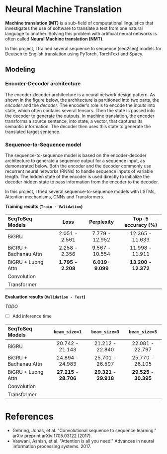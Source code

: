 # Neural Machine Translation

**Machine translation (MT)** is a sub-field of computational linguistics that investigates the use of software to translate a text from one natural language to another. Solving this problem with artificial neural networks is often called **Neural Machine translation (NMT)**.

In this project, I trained several sequence to sequence (seq2seq) models for Deutsch to English translation using PyTorch, TorchText and Spacy.

## Modeling

### Encoder-Decoder architecture

The encoder-decoder architecture is a neural network design pattern. As shown in the figure below, the architecture is partitioned into two parts, the *encoder* and the *decoder*. The encoder's role is to encode the inputs into state, which often contains several tensors. Then the state is passed into the decoder to generate the outputs. In machine translation, the encoder transforms a source sentence, into state, a vector, that captures its semantic information. The decoder then uses this state to generate the translated target sentence.

### Sequence-to-Sequence model

The sequence-to-sequence model is based on the encoder-decoder architecture to generate a sequence output for a sequence input, as demonstrated below. Both the encoder and the decoder commonly use recurrent neural networks (RNNs) to handle sequence inputs of variable length. The hidden state of the encoder is used directly to initialize the decoder hidden state to pass information from the encoder to the decoder.

In this project, I tried several sequence-to-sequence models with LSTMs, Attention mechanisms, CNNs and Transformers.

**Training results (`Train - Validation`)**

| SeqToSeq Models       | Loss                   | Perplexity             | Top-5 accuracy (%)         |
|:----------------------|:----------------------:|:----------------------:|:--------------------------:|
| BiGRU                 | 2.051 - 2.561          | 7.779 - 12.952         | 12.365 - 11.633            |
| BiGRU + Badhanau Attn | 2.258 - 2.356          | 9.567 - 10.554         | 11.998 - 11.911            |
| BiGRU + Luong Attn    | **1.795 - 2.208**      | **6.019- 9.099**       | **13.200 - 12.372**        |
| Convolution           |                        |                        |                            |
| Transformer           |                        |                        |                            |

**Evaluation results (`Validation - Test`)**

*TODO*

- [ ] Add inference time

| SeqToSeq Models       | `beam_size=1`       | `beam_size=3`       | `beam_size=5`       |
|:----------------------|:-------------------:|:-------------------:|:-------------------:|
| BiGRU                 | 20.742 - 21.143     | 21.212 - 22.840     | 22.081 - 22.797     |
| BiGRU + Badhanau Attn | 24.894 - 24.983     | 25.701 - 26.597     | 25.770 - 26.105     |
| BiGRU + Luong Attn    | **27.215 - 28.706** | **29.321 - 29.918** | **29.525 - 30.395** |
| Convolution           |                     |                     |                     |
| Transformer           |                     |                     |                     |

# References

- Gehring, Jonas, et al. "Convolutional sequence to sequence learning." arXiv preprint arXiv:1705.03122 (2017).
- Vaswani, Ashish, et al. "Attention is all you need." Advances in neural information processing systems. 2017.


